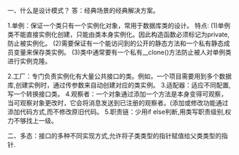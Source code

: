 一、什么是设计模式？
答：经典场景的经典解决方案。

1.单例：保证一个类只有一个实例化对象，常用于数据库类的设计。
特点:
    (1)单例类不能直接实例化创建，只能由类本身实例化。因此构造函数必须标记为private,防止被实例化。
    (2)需要保证有一个能访问到的公开的静态方法和一个私有静态成员变量来保存类实例。
    (3)类中通常要有一个私有__clone()方法防止被人对单例类进行实例克隆。

2.工厂：专门负责实例化有大量公共接口的类。例如，一个项目需要用到多个数据库,创建实例时，通过传参数来自动创建对应的类实例。
3.适配器：适应不同配置,写一个转换接口类。
4.观察者：一个对象通过添加一个方法是本身变得可观察，当可观察对象更改时，它会将消息发送到已注册的观察者。(添加或修改功能通过添加代码方式,而不修改原旧代码。
5.职责链：少用if else判断,用类写职责级别,权力不够找上一级。

二、多态：接口的多种不同实现方式,允许将子类类型的指针赋值给父类类型的指针.
